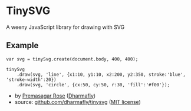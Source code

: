 # TinySVG

A weeny JavaScript library for drawing with SVG

## Example

    var svg = tinySvg.create(document.body, 400, 400);
    
    tinySvg
        .draw(svg, 'line', {x1:10, y1:10, x2:200, y2:350, stroke:'blue', 'stroke-width':20})
        .draw(svg, 'circle', {cx:50, cy:50, r:30, 'fill':'#f00'});

* by [Premasagar Rose](http://premasagar.com) 
    ([Dharmafly](http://dharmafly.com))
* source: [github.com/dharmafly/tinysvg](http://github.com/dharmafly/tinysvg) 
([MIT license](http://opensource.org/licenses/mit-license.php))